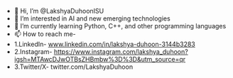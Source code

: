 - 👋 Hi, I’m @LakshyaDuhoonISU
- 👀 I’m interested in AI and new emerging technologies
- 🌱 I’m currently learning Python, C++, and other programming languages
- 📫 How to reach me-
- 1.LinkedIn- www.linkedin.com/in/lakshya-duhoon-3144b3283
- 2.Instagram- https://www.instagram.com/lakshya_duhoon?igsh=MTAwcDJwOTBsZHBmbw%3D%3D&utm_source=qr
- 3.Twitter/X- twitter.com/LakshyaDuhoon

<!---
LakshyaDuhoonISU/LakshyaDuhoonISU is a ✨ special ✨ repository because its `README.md` (this file) appears on your GitHub profile.
You can click the Preview link to take a look at your changes.
--->
